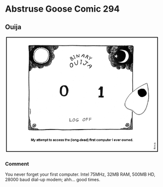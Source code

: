 # Abstruse Goose Comic 294
## Ouija

![image](comics/mystifying_oracle.png)
### Comment
You never forget your first computer. Intel 75MHz, 32MB RAM, 500MB HD, 28000 baud dial-up modem; ahh... good times.
